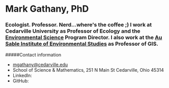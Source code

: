 # Mark Gathany, PhD
###  Ecologist. Professor. Nerd...where's the coffee ;) I work at Cedarville University as Professor of Ecology and the [Environmental Science](https://www.cedarville.edu/academic-programs/environmental-science) Program Director.  I also work at the [Au Sable Institute of Environmental Studies](www.ausable.org) as Professor of GIS.
#####Contact information
- mgathany@cedarville.edu
- School of Science & Mathematics, 251 N Main St Cedarville, Ohio 45314
- LinkedIn:
- GitHub:

